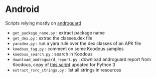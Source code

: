 # Android

Scripts relying mostly on [androguard](https://github.com/androguard/androguard)

* `get_package_name.py` : extract package name
* `get_dex.py` : extrac the classes.dex file
* `yaradex.py` : run a yara rule over the dex classes of an APK file
* `koodous_tag.py` : comment on some Koodous samples
* `koodous_search.py` : search in Koodous
* `download_androguard_report.py` : download androguard report from Koodous, copy of [this script](https://github.com/Koodous/androguard-yara/blob/master/download_androguard_report.py) updated for Python 3
* `extract_rsrc_strings.py` : list all strings in resources
